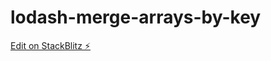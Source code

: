 # lodash-merge-arrays-by-key

[Edit on StackBlitz ⚡️](https://stackblitz.com/edit/lodash-merge-arrays-by-key)